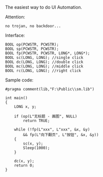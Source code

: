 The easiest way to do UI Automation.

Attention:

    no trojan, no backdoor...

Interface:

    BOOL op(PCWSTR, PCWSTR);
    BOOL sp(PCWSTR, PCWSTR);
    BOOL fp(PCWSTR, PCWSTR, LONG*, LONG*);
    BOOL sc(LONG, LONG); //single click
    BOOL dc(LONG, LONG); //double click
    BOOL mc(LONG, LONG); //middle click
    BOOL rc(LONG, LONG); //right click

Sample code:

    #pragma comment(lib,"F:\Public\\sm.lib")

    int main()
    {
        LONG x, y;

        if (op(L"无标题 - 画图", NULL)
            return TRUE;

        while (!fp(L"xxx", L"xxx", &x, &y)
            && fp(L"向下翻页", L"按钮", &x, &y))
        {
            sc(x, y);
            Sleep(1000);
        }

        dc(x, y);
        return 0;
    }
